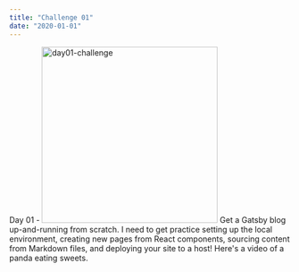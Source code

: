 ```yaml
---
title: "Challenge 01"
date: "2020-01-01"
---
```

Day 01 - 
<img src="https://source.unsplash.com/weekly?web" alt="day01-challenge" height="315"/>
Get a Gatsby blog up-and-running from scratch. I need to get practice setting up the local environment, creating new pages from React components, sourcing content from Markdown files, and deploying your site to a host!
Here's a video of a panda eating sweets.
